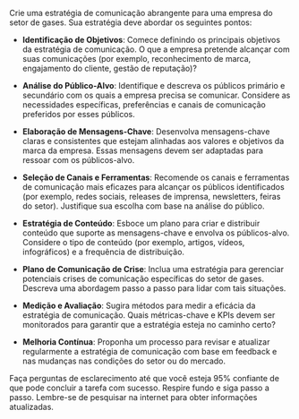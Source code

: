  
Crie uma estratégia de comunicação abrangente para uma empresa do setor de gases. Sua estratégia deve abordar os seguintes pontos:

- **Identificação de Objetivos**: Comece definindo os principais objetivos da estratégia de comunicação. O que a empresa pretende alcançar com suas comunicações (por exemplo, reconhecimento de marca, engajamento do cliente, gestão de reputação)?
  
- **Análise do Público-Alvo**: Identifique e descreva os públicos primário e secundário com os quais a empresa precisa se comunicar. Considere as necessidades específicas, preferências e canais de comunicação preferidos por esses públicos.
  
- **Elaboração de Mensagens-Chave**: Desenvolva mensagens-chave claras e consistentes que estejam alinhadas aos valores e objetivos da marca da empresa. Essas mensagens devem ser adaptadas para ressoar com os públicos-alvo.
  
- **Seleção de Canais e Ferramentas**: Recomende os canais e ferramentas de comunicação mais eficazes para alcançar os públicos identificados (por exemplo, redes sociais, releases de imprensa, newsletters, feiras do setor). Justifique sua escolha com base na análise do público.
  
- **Estratégia de Conteúdo**: Esboce um plano para criar e distribuir conteúdo que suporte as mensagens-chave e envolva os públicos-alvo. Considere o tipo de conteúdo (por exemplo, artigos, vídeos, infográficos) e a frequência de distribuição.
  
- **Plano de Comunicação de Crise**: Inclua uma estratégia para gerenciar potenciais crises de comunicação específicas do setor de gases. Descreva uma abordagem passo a passo para lidar com tais situações.
  
- **Medição e Avaliação**: Sugira métodos para medir a eficácia da estratégia de comunicação. Quais métricas-chave e KPIs devem ser monitorados para garantir que a estratégia esteja no caminho certo?
  
- **Melhoria Contínua**: Proponha um processo para revisar e atualizar regularmente a estratégia de comunicação com base em feedback e nas mudanças nas condições do setor ou do mercado.

Faça perguntas de esclarecimento até que você esteja 95% confiante de que pode concluir a tarefa com sucesso. Respire fundo e siga passo a passo. Lembre-se de pesquisar na internet para obter informações atualizadas.
```